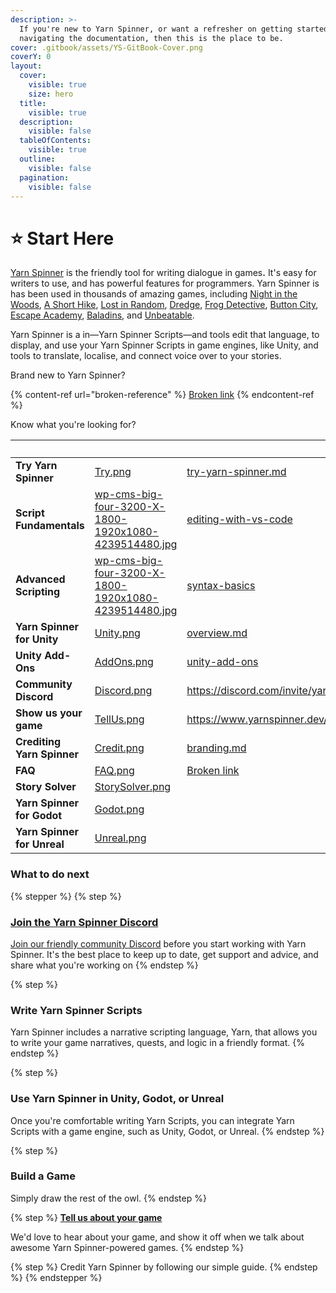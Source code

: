 ```yaml
---
description: >-
  If you're new to Yarn Spinner, or want a refresher on getting started or
  navigating the documentation, then this is the place to be.
cover: .gitbook/assets/YS-GitBook-Cover.png
coverY: 0
layout:
  cover:
    visible: true
    size: hero
  title:
    visible: true
  description:
    visible: false
  tableOfContents:
    visible: true
  outline:
    visible: false
  pagination:
    visible: false
---
```


# ⭐ Start Here

[Yarn Spinner](https://yarnspinner.dev) is the friendly tool for writing dialogue in game&#x73;**.** It's easy for writers to use, and has powerful features for programmers. Yarn Spinner is has been used in thousands of amazing games, including [Night in the Woods](http://nightinthewoods.com), [A Short Hike](https://ashorthike.com), [Lost in Random](https://www.ea.com/en-au/games/lost-in-random), [Dredge](https://www.dredge.game), [Frog Detective](https://frogdetective.net), [Button City](https://www.buttoncitygame.com), [Escape Academy](https://escapeacademygame.com/en), [Baladins](https://www.baladinsgame.com), and [Unbeatable](https://www.unbeatablegame.com).

Yarn Spinner is a  in—Yarn Spinner Scripts—and tools edit that language, to display, and use your Yarn Spinner Scripts in game engines, like Unity, and tools to translate, localise, and connect voice over to your stories.

Brand new to Yarn Spinner?

{% content-ref url="broken-reference" %}
[Broken link](broken-reference)
{% endcontent-ref %}

Know what you're looking for?

<table data-view="cards" data-full-width="false"><thead><tr><th></th><th data-hidden data-card-cover data-type="files"></th><th data-hidden data-card-target data-type="content-ref"></th><th data-hidden><select></select></th><th data-hidden></th></tr></thead><tbody><tr><td><strong>Try Yarn Spinner</strong></td><td><a href=".gitbook/assets/Try.png">Try.png</a></td><td><a href="write-yarn-scripts/try-yarn-spinner.md">try-yarn-spinner.md</a></td><td></td><td></td></tr><tr><td><strong>Script Fundamentals</strong></td><td><a href=".gitbook/assets/wp-cms-big-four-3200-X-1800-1920x1080-4239514480.jpg">wp-cms-big-four-3200-X-1800-1920x1080-4239514480.jpg</a></td><td><a href="write-yarn-scripts/syntax-basics/editing-with-vs-code/">editing-with-vs-code</a></td><td></td><td></td></tr><tr><td><strong>Advanced Scripting</strong></td><td><a href=".gitbook/assets/wp-cms-big-four-3200-X-1800-1920x1080-4239514480.jpg">wp-cms-big-four-3200-X-1800-1920x1080-4239514480.jpg</a></td><td><a href="write-yarn-scripts/syntax-basics/">syntax-basics</a></td><td></td><td></td></tr><tr><td><strong>Yarn Spinner for Unity</strong></td><td><a href=".gitbook/assets/Unity.png">Unity.png</a></td><td><a href="yarn-labs/godot/overview.md">overview.md</a></td><td></td><td></td></tr><tr><td><strong>Unity Add-Ons</strong></td><td><a href=".gitbook/assets/AddOns.png">AddOns.png</a></td><td><a href="yarn-spinner-for-game-engines/unity/unity-add-ons/">unity-add-ons</a></td><td></td><td></td></tr><tr><td><strong>Community Discord</strong></td><td><a href=".gitbook/assets/Discord.png">Discord.png</a></td><td><a href="https://discord.com/invite/yarnspinner">https://discord.com/invite/yarnspinner</a></td><td></td><td>Join the community.</td></tr><tr><td><strong>Show us your game</strong></td><td><a href=".gitbook/assets/TellUs.png">TellUs.png</a></td><td><a href="https://www.yarnspinner.dev/tell-us">https://www.yarnspinner.dev/tell-us</a></td><td></td><td></td></tr><tr><td><strong>Crediting Yarn Spinner</strong></td><td><a href=".gitbook/assets/Credit.png">Credit.png</a></td><td><a href="branding.md">branding.md</a></td><td></td><td></td></tr><tr><td><strong>FAQ</strong></td><td><a href=".gitbook/assets/FAQ.png">FAQ.png</a></td><td><a href="broken-reference">Broken link</a></td><td></td><td></td></tr><tr><td><strong>Story Solver</strong></td><td><a href=".gitbook/assets/StorySolver.png">StorySolver.png</a></td><td></td><td></td><td></td></tr><tr><td><strong>Yarn Spinner for Godot</strong></td><td><a href=".gitbook/assets/Godot.png">Godot.png</a></td><td></td><td></td><td></td></tr><tr><td><strong>Yarn Spinner for Unreal</strong></td><td><a href=".gitbook/assets/Unreal.png">Unreal.png</a></td><td></td><td></td><td></td></tr></tbody></table>

### What to do next

{% stepper %}
{% step %}
### [Join the Yarn Spinner Discord](http://discord.com/invite/yarnspinner)

[Join our friendly community Discord](http://discord.com/invite/yarnspinner) before you start working with Yarn Spinner. It's the best place to keep up to date, get support and advice, and share what you're working on
{% endstep %}

{% step %}
### Write Yarn Spinner Scripts

Yarn Spinner includes a narrative scripting language, Yarn, that allows you to write your game narratives, quests, and logic in a friendly format.&#x20;
{% endstep %}

{% step %}
### Use Yarn Spinner in Unity, Godot, or Unreal

Once you're comfortable writing Yarn Scripts, you can integrate Yarn Scripts with a game engine, such as Unity, Godot, or Unreal.&#x20;
{% endstep %}

{% step %}
### Build a Game

Simply draw the rest of the owl.
{% endstep %}

{% step %}
[**Tell us about your game**](https://yarnspinner.dev/tell-us)

We'd love to hear about your game, and show it off when we talk about awesome Yarn Spinner-powered games.
{% endstep %}

{% step %}
Credit Yarn Spinner by following our simple guide.
{% endstep %}
{% endstepper %}
